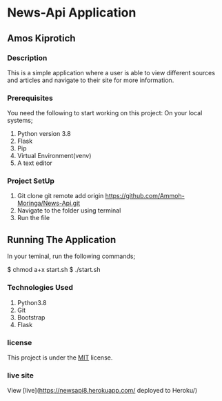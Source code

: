 # News-Api Application

## Amos Kiprotich

### Description
This is a simple application where a user is able to view different sources and articles and navigate to their site for more information.

### Prerequisites
You need the following to start working on this project:
On your local systems;

1. Python version 3.8
2. Flask
3. Pip
4. Virtual Environment(venv)
5. A text editor

### Project SetUp
1. Git clone git remote add origin https://github.com/Ammoh-Moringa/News-Api.git
2. Navigate to the folder using terminal
3. Run the file

## Running The Application
In your teminal, run the following commands;

$ chmod a+x start.sh
$ ./start.sh

### Technologies Used
1. Python3.8
2. Git
3. Bootstrap
4. Flask

### license
This project is under the  [MIT](license) license.


### live site

View [live](https://newsapi8.herokuapp.com/ deployed to Heroku/)